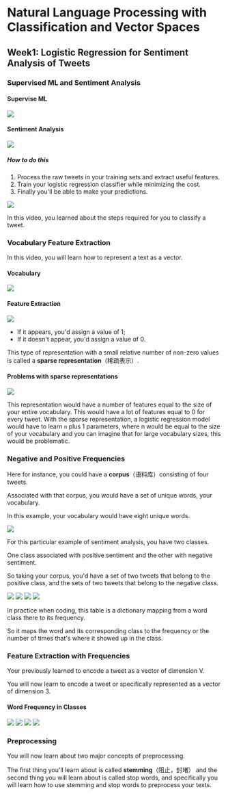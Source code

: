 # Natural Language Processing with Classification and Vector Spaces



## Week1: Logistic Regression for Sentiment Analysis of Tweets

### Supervised ML and Sentiment Analysis

####  Supervise ML

<img src="pics/1-1.png" />

#### Sentiment Analysis

<img src="pics/1-1-1.png" />

##### How to do this

1. Process the raw tweets in your training sets and extract useful features.
2. Train your logistic regression classifier while minimizing the cost.
3. Finally you'll be able to make your predictions.

<img src="pics/1-1-2.png" />

In this video, you learned about the steps required for you to classify a tweet.





### Vocabulary Feature Extraction

In this video, you will learn how to represent a text as a vector.



#### Vocabulary

<img src="pics/1-2-1.png" />

#### Feature Extraction

<img src="pics/1-2-2.png" />

- If it appears, you'd assign a value of 1;
- If it doesn't appear, you'd assign a value of 0.



This type of representation with a small relative number of non-zero values is called a **sparse representation**（稀疏表示）.



#### Problems with sparse representations

<img src="pics/1-2-3.png" />

This representation would have a number of features equal to the size of your entire vocabulary. This would have a lot of features equal to 0 for every tweet. With the sparse representation, a logistic regression model would have to learn `n` plus 1 parameters, where n would be equal to the size of your vocabulary and you can imagine that for large vocabulary sizes, this would be problematic. 



### Negative and Positive Frequencies

Here for instance, you could have a **corpus**（语料库）consisting of four tweets. 

Associated with that corpus, you would have a set of unique words, your vocabulary. 

In this example, your vocabulary would have eight unique words. 

<img src="pics/1-3-1.png" />

For this particular example of sentiment analysis, you have two classes. 

One class associated with positive sentiment and the other with negative sentiment. 



So taking your corpus, you'd have a set of two tweets that belong to the positive class, and the sets of two tweets that belong to the negative class. 

<img src="pics/1-3-2.png" />





<img src="pics/1-3-3.png" />

<img src="pics/1-3-4.png" />



<img src="pics/1-3-5.png" />

In practice when coding, this table is a dictionary mapping from a word class there to its frequency. 

So it maps the word and its corresponding class to the frequency or the number of times that's where it showed up in the class. 



### Feature Extraction with Frequencies

Your previously learned to encode a tweet as a vector of dimension V.

You will now learn to encode a tweet or specifically represented as a vector of dimension 3. 



#### Word Frequency in Classes

<img src="pics/1-4-1.png" />



<img src="pics/1-4-2.png" />



<img src="pics/1-4-3.png" />

<img src="pics/1-4-4.png" />



### Preprocessing

You will now learn about two major concepts of preprocessing. 

The first thing you'll learn about is called **stemming**（阻止，封堵） and the second thing you will learn about is called stop words, and specifically you will learn how to use stemming and stop words to preprocess your texts. 



